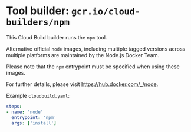 # Tool builder: `gcr.io/cloud-builders/npm`

This Cloud Build builder runs the `npm` tool.

Alternative official `node` images, including multiple tagged versions
across multiple platforms are maintained by the Node.js Docker Team.

Please note that the `npm` entrypoint must be specified when using these
images.

For further details, please visit https://hub.docker.com/_/node.

Example `cloudbuild.yaml`:

```yaml
steps:
- name: 'node'
  entrypoint: 'npm'
  args: ['install']
```
